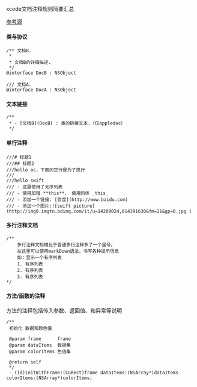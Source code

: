 xcode文档注释规则简要汇总

[参考源](http://www.cnblogs.com/zyl910/archive/2013/06/07/objcdoc.html)

#### 类与协议

```
/** 文档B.
 *
 * 文档B的详细描述.
 */
@interface DocB : NSObject
```
```
/// 文档A.
@interface DocA : NSObject
```

#### 文本链接

```
/**
 * - [文档B](DocB) : 类的链接文本.（仅appledoc）
 */
```



#### 单行注释

```
///# 标题1
///## 标题2
///hello oc，下面的空行是为了换行
///
///hello swift
/// - 这里使用了无序列表
/// - 使用加粗 **this**， 使用斜体 _this_
/// - 添加一个链接: [百度](http://www.baidu.com)
/// - 添加一个图片:![swift picture](http://img0.imgtn.bdimg.com/it/u=14209024,814391630&fm=21&gp=0.jpg )
```

#### 多行注释文档

```
/**
    多行注释文档相比于普通多行注释多了一个星号。
    在这里可以使用markDown语法，书写各种提示信息
    如：显示一个有序列表
    1. 有序列表
    2. 有序列表
    3. 有序列表
*/
```

####  方法/函数的注释

方法的注释包括传入参数、返回值、和异常等说明

```
/**
 初始化 数据和颜色值

 @param frame      frame
 @param dataItems  数据集
 @param colorItems 色值集

 @return self
 */
 - (id)initWithFrame:(CGRect)frame dataItems:(NSArray*)dataItems colorItems:(NSArray*)colorItems;
```





